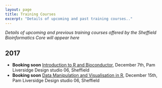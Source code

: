 ```yaml
---
layout: page
title: Training Courses
excerpt: "Details of upcoming and past training courses.."
---
```


*Details of upcoming and previous training courses offered by the Sheffield Bioinformatics Core will appear here*

## 2017

- **Booking soon** [Introduction to R and Bioconductor](r-introduction-2017-12-07), December 7th, Pam Liversidge Design studio 06, Sheffield
- **Booking soon** [Data Manipulation and Visualisation in R](r-tidyverse-2017-12-15), December 15th, Pam Liversidge Design studio 06, Sheffield



